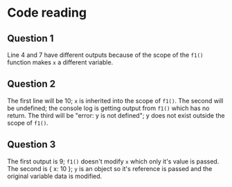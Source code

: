 # Code reading

## Question 1

Line 4 and 7 have different outputs because of the scope of the `f1()` function makes `x` a different variable.

## Question 2

The first line will be 10; `x` is inherited into the scope of `f1()`.
The second will be undefined; the console log is getting output from `f1()` which has no return.
The third will be "error: y is not defined"; y does not exist outside the scope of `f1()`.

## Question 3

The first output is 9; `f1()` doesn't modify `x` which only it's value is passed.
The second is { x: 10 }; `y` is an object so it's reference is passed and the original variable data is modified.
